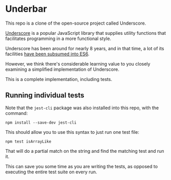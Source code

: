 # Underbar

This repo is a clone of the open-source project called Underscore.

[Underscore](http://underscorejs.org/) is a popular JavaScript library that supplies utility functions that facilitates programming in a more functional style.

Underscore has been around for nearly 8 years, and in that time, a lot of its facilities [have been subsumed into ES6](https://www.reindex.io/blog/you-might-not-need-underscore/).

However, we think there's considerable learning value to you closely examining a simplified implementation of Underscore.

This is a complete implementation, including tests.

## Running individual tests

Note that the `jest-cli` package was also installed into this repo, with the command:

```
npm install --save-dev jest-cli
```

This should allow you to use this syntax to just run one test file:

```
npm test isArrayLike
```

That will do a partial match on the string and find the matching test and run it.

This can save you some time as you are writing the tests, as opposed to executing the entire test suite on every run.

